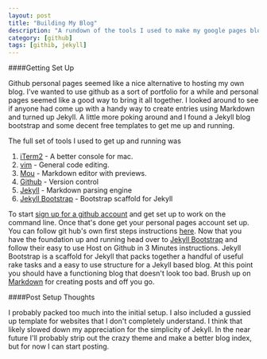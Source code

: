 ```yaml
---
layout: post
title: "Building My Blog"
description: "A rundown of the tools I used to make my google pages blog"
category: [github]
tags: [githib, jekyll]
---
```


####Getting Set Up

Github personal pages seemed like a nice alternative to hosting my own blog. I've wanted to use github as a sort of portfolio for a while and personal pages seemed like a good way to bring it all together.
I looked around to see if anyone had come up with a handy way to create entries using Markdown and turned up Jekyll. A little more poking around and I found a Jekyll blog bootstrap and some decent free templates to get me up and running.


The full set of tools I used to get up and running was

1. [iTerm2](http://iterm2.com/) - A better console for mac.
2. [vim](http://www.vim.org/download.php) - General code editing.
3. [Mou](http://mouapp.com/) - Markdown editor with previews.
4. [Github](https://github.com/) - Version control
5. [Jekyll](http://jekyllrb.com/) - Markdown parsing engine
6. [Jekyll Bootstrap](http://jekyllbootstrap.com/) - Bootstrap scaffold for Jekyll

To start [sign up for a github account](https://github.com/) and get set up to work on the command line. Once that's done get your personal pages account set up. You can follow git hub's own first steps instructions [here](https://pages.github.com/).
Now that you have the foundation up and running head over to [Jekyll Bootstrap](http://jekyllbootstrap.com/usage/jekyll-quick-start.html) and follow their easy to use Host on Github in 3 Minutes instructions. Jekyll Bootstrap is a scaffold for Jekyll that packs together a handful of useful rake tasks and a easy to use structure for a Jekyll based blog.
At this point you should have a functioning blog that doesn't look too bad. Brush up on [Markdown](http://daringfireball.net/projects/markdown/) for creating posts and off you go.

####Post Setup Thoughts

I probably packed too much into the initial setup. I also included a gussied up template for websites that I don't completely understand. I think that likely slowed down my appreciation for the simplicity of Jekyll.
In the near future I'll probably strip out the crazy theme and make a better blog index, but for now I can start posting.
